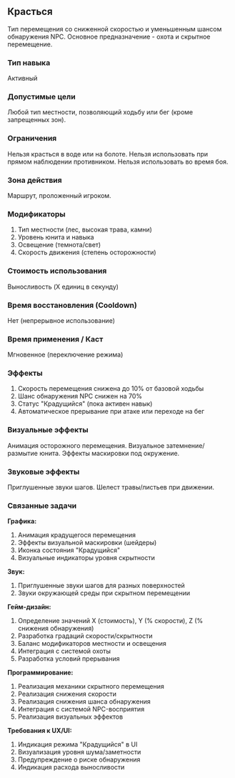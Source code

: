 ## Красться

Тип перемещения со сниженной скоростью и уменьшенным шансом обнаружения NPC. Основное предназначение - охота и скрытное перемещение.

### Тип навыка
Активный

### Допустимые цели
Любой тип местности, позволяющий ходьбу или бег (кроме запрещенных зон).

### Ограничения
Нельзя красться в воде или на болоте. Нельзя использовать при прямом наблюдении противником. Нельзя использовать во время боя.

### Зона действия
Маршрут, проложенный игроком.

### Модификаторы
1. Тип местности (лес, высокая трава, камни)
2. Уровень юнита и навыка
3. Освещение (темнота/свет)
4. Скорость движения (степень осторожности)

### Стоимость использования
Выносливость (X единиц в секунду)

### Время восстановления (Cooldown)
Нет (непрерывное использование)

### Время применения / Каст
Мгновенное (переключение режима)

### Эффекты
1. Скорость перемещения снижена до 10% от базовой ходьбы
2. Шанс обнаружения NPC снижен на 70%
3. Статус "Крадущийся" (пока активен навык)
4. Автоматическое прерывание при атаке или переходе на бег

### Визуальные эффекты
Анимация осторожного перемещения. Визуальное затемнение/размытие юнита. Эффекты маскировки под окружение.

### Звуковые эффекты
Приглушенные звуки шагов. Шелест травы/листьев при движении.

### Связанные задачи

**Графика:**
1. Анимация крадущегося перемещения
2. Эффекты визуальной маскировки (шейдеры)
3. Иконка состояния "Крадущийся"
4. Визуальные индикаторы уровня скрытности

**Звук:**
1. Приглушенные звуки шагов для разных поверхностей
2. Звуки окружающей среды при скрытном перемещении

**Гейм-дизайн:**
1. Определение значений X (стоимость), Y (% скорости), Z (% снижения обнаружения)
2. Разработка градаций скорости/скрытности
3. Баланс модификаторов местности и освещения
4. Интеграция с системой охоты
5. Разработка условий прерывания

**Программирование:**
1. Реализация механики скрытного перемещения
2. Реализация снижения скорости
3. Реализация снижения шанса обнаружения
4. Интеграция с системой NPC-восприятия
5. Реализация визуальных эффектов

**Требования к UX/UI:**
1. Индикация режима "Крадущийся" в UI
2. Визуализация уровня шума/заметности
3. Предупреждение о риске обнаружения
4. Индикация расхода выносливости